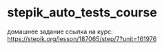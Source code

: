 # stepik_auto_tests_course
домашнее задание
ссылка на курс:
https://stepik.org/lesson/187065/step/7?unit=161976